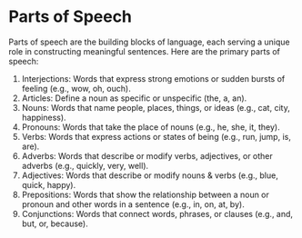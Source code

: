 # Parts of Speech

Parts of speech are the building blocks of language, each serving a unique role in constructing meaningful sentences. Here are the primary parts of speech:

1. Interjections: Words that express strong emotions or sudden bursts of feeling (e.g., wow, oh, ouch).
2. Articles: Define a noun as specific or unspecific (the, a, an).
3. Nouns: Words that name people, places, things, or ideas (e.g., cat, city, happiness).
4. Pronouns: Words that take the place of nouns (e.g., he, she, it, they).
5. Verbs: Words that express actions or states of being (e.g., run, jump, is, are).
6. Adverbs: Words that describe or modify verbs, adjectives, or other adverbs (e.g., quickly, very, well).
7. Adjectives: Words that describe or modify nouns & verbs (e.g., blue, quick, happy).
8. Prepositions: Words that show the relationship between a noun or pronoun and other words in a sentence (e.g., in, on, at, by).
9. Conjunctions: Words that connect words, phrases, or clauses (e.g., and, but, or, because).
